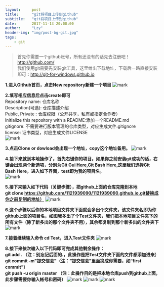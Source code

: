 ```yaml
---
layout:     post
title:      "git将项目上传到github"
subtitle:   "git将项目上传到github"
date:       2017-11-13 20:00:00
author:     "Lzy"
header-img: "img/post-bg-git.jpg"
tags:
    - git
---
```

>首先你需要一个github账号，所有还没有的话先去注册吧！http://github.com/  
我们使用git需要先安装git工具，这里给出下载地址，下载后一路直接安装即可：http://git-for-windows.github.io

**1.进入Github首页，点击New repository新建一个项目** ![mark](http://oyy6ppgxt.bkt.clouddn.com/blog/171113/I33j5kcB0A.png?imageslim)  

**2.填写相应信息后点击create即可**  
Repository name: 仓库名称  
Description(可选): 仓库描述介绍  
Public, Private :  仓库权限（公开共享，私有或指定合作者）  
Initialize this repository with a README:添加一个README.md  
gitignore: 不需要进行版本管理的仓库类型，对应生成文件.gitignore  
license: 证书类型，对应生成文件LICENSE  
![mark](http://oyy6ppgxt.bkt.clouddn.com/blog/171113/CJ861LlbIm.png?imageslim)  

**3.点击Clone or dowload会出现一个地址，copy这个地址备用。**
![mark](http://oyy6ppgxt.bkt.clouddn.com/blog/171113/6Fh29d5lG7.png?imageslim)  

**4.接下来就到本地操作了，首先右键你的项目，如果你之前安装git成功的话，右键会出现两个新选项，分别为Git Gui Here,Git Bash Here,这里我们选择Git Bash Here，进入如下界面，test即为我的项目名。**  
![mark](http://oyy6ppgxt.bkt.clouddn.com/blog/171113/cd27BH3Aa8.png?imageslim)

**5.接下来输入如下代码（关键步骤），把github上面的仓库克隆到本地**  
**git clone https://github.com/1121939090/1121939090.github.io.git替换成你之前复制的地址）**
![mark](http://oyy6ppgxt.bkt.clouddn.com/blog/171113/156AiEEmcc.png?imageslim)

**6.这个步骤以后你的本地项目文件夹下面就会多出个文件夹，该文件夹名即为你github上面的项目名，如图我多出了个Test文件夹，我们把本地项目文件夹下的所有文件（除了新多出的那个文件夹不用），其余都复制到那个新多出的文件夹下**
![mark](http://oyy6ppgxt.bkt.clouddn.com/blog/171113/H4HDckDB0K.png?imageslim)  

**7.接着继续输入命令 cd Test，进入Test文件夹**
![mark](http://oyy6ppgxt.bkt.clouddn.com/blog/171113/BAI9fa6dkK.png?imageslim)  

**8.接下来依次输入以下代码即可完成其他剩余操作：**  
**git add . （注：别忘记后面的.，此操作是把Test文件夹下面的文件都添加进来）  
git commit  -m"提交信息"（注：“提交信息”里面换成你需要，如“first commit”）  
git push -u origin master   （注：此操作目的是把本地仓库push到github上面，此步骤需要你输入帐号和密码）**
![mark](http://oyy6ppgxt.bkt.clouddn.com/blog/171113/cF66f267cd.png?imageslim)
![mark](http://oyy6ppgxt.bkt.clouddn.com/blog/171113/80GJcLgjdi.png?imageslim)
![mark](http://oyy6ppgxt.bkt.clouddn.com/blog/171113/6lb2hjJJmj.png?imageslim)
